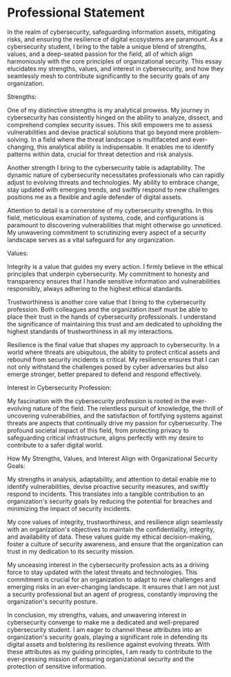 # Professional Statement

In the realm of cybersecurity, safeguarding information assets, mitigating risks, and ensuring the resilience of digital ecosystems are paramount. As a cybersecurity student, I bring to the table a unique blend of strengths, values, and a deep-seated passion for the field, all of which align harmoniously with the core principles of organizational security. This essay elucidates my strengths, values, and interest in cybersecurity, and how they seamlessly mesh to contribute significantly to the security goals of any organization.

Strengths:

One of my distinctive strengths is my analytical prowess. My journey in cybersecurity has consistently hinged on the ability to analyze, dissect, and comprehend complex security issues. This skill empowers me to assess vulnerabilities and devise practical solutions that go beyond mere problem-solving. In a field where the threat landscape is multifaceted and ever-changing, this analytical ability is indispensable. It enables me to identify patterns within data, crucial for threat detection and risk analysis.

Another strength I bring to the cybersecurity table is adaptability. The dynamic nature of cybersecurity necessitates professionals who can rapidly adjust to evolving threats and technologies. My ability to embrace change, stay updated with emerging trends, and swiftly respond to new challenges positions me as a flexible and agile defender of digital assets.

Attention to detail is a cornerstone of my cybersecurity strengths. In this field, meticulous examination of systems, code, and configurations is paramount to discovering vulnerabilities that might otherwise go unnoticed. My unwavering commitment to scrutinizing every aspect of a security landscape serves as a vital safeguard for any organization.

Values:

Integrity is a value that guides my every action. I firmly believe in the ethical principles that underpin cybersecurity. My commitment to honesty and transparency ensures that I handle sensitive information and vulnerabilities responsibly, always adhering to the highest ethical standards.

Trustworthiness is another core value that I bring to the cybersecurity profession. Both colleagues and the organization itself must be able to place their trust in the hands of cybersecurity professionals. I understand the significance of maintaining this trust and am dedicated to upholding the highest standards of trustworthiness in all my interactions.

Resilience is the final value that shapes my approach to cybersecurity. In a world where threats are ubiquitous, the ability to protect critical assets and rebound from security incidents is critical. My resilience ensures that I can not only withstand the challenges posed by cyber adversaries but also emerge stronger, better prepared to defend and respond effectively.

Interest in Cybersecurity Profession:

My fascination with the cybersecurity profession is rooted in the ever-evolving nature of the field. The relentless pursuit of knowledge, the thrill of uncovering vulnerabilities, and the satisfaction of fortifying systems against threats are aspects that continually drive my passion for cybersecurity. The profound societal impact of this field, from protecting privacy to safeguarding critical infrastructure, aligns perfectly with my desire to contribute to a safer digital world.

How My Strengths, Values, and Interest Align with Organizational Security Goals:

My strengths in analysis, adaptability, and attention to detail enable me to identify vulnerabilities, devise proactive security measures, and swiftly respond to incidents. This translates into a tangible contribution to an organization's security goals by reducing the potential for breaches and minimizing the impact of security incidents.

My core values of integrity, trustworthiness, and resilience align seamlessly with an organization's objectives to maintain the confidentiality, integrity, and availability of data. These values guide my ethical decision-making, foster a culture of security awareness, and ensure that the organization can trust in my dedication to its security mission.

My unceasing interest in the cybersecurity profession acts as a driving force to stay updated with the latest threats and technologies. This commitment is crucial for an organization to adapt to new challenges and emerging risks in an ever-changing landscape. It ensures that I am not just a security professional but an agent of progress, constantly improving the organization's security posture.

In conclusion, my strengths, values, and unwavering interest in cybersecurity converge to make me a dedicated and well-prepared cybersecurity student. I am eager to channel these attributes into an organization's security goals, playing a significant role in defending its digital assets and bolstering its resilience against evolving threats. With these attributes as my guiding principles, I am ready to contribute to the ever-pressing mission of ensuring organizational security and the protection of sensitive information.
